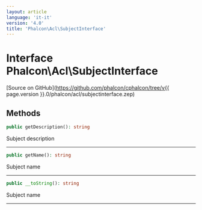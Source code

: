 ```yaml
---
layout: article
language: 'it-it'
version: '4.0'
title: 'Phalcon\Acl\SubjectInterface'
---
```

# Interface **Phalcon\Acl\SubjectInterface**

[Source on GitHub](https://github.com/phalcon/cphalcon/tree/v{{ page.version }}.0/phalcon/acl/subjectinterface.zep)

## Methods

```php
public getDescription(): string
```

Subject description

* * *

```php
public getName(): string
```

Subject name

* * *

```php
public __toString(): string
```

Subject name

* * *